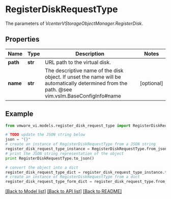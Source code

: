 # RegisterDiskRequestType

The parameters of *VcenterVStorageObjectManager.RegisterDisk*. 

## Properties
Name | Type | Description | Notes
------------ | ------------- | ------------- | -------------
**path** | **str** | URL path to the virtual disk.  | 
**name** | **str** | The descriptive name of the disk object. If unset the name will be automatically determined from the path. @see vim.vslm.BaseConfigInfo#name  | [optional] 

## Example

```python
from vmware_vi.models.register_disk_request_type import RegisterDiskRequestType

# TODO update the JSON string below
json = "{}"
# create an instance of RegisterDiskRequestType from a JSON string
register_disk_request_type_instance = RegisterDiskRequestType.from_json(json)
# print the JSON string representation of the object
print RegisterDiskRequestType.to_json()

# convert the object into a dict
register_disk_request_type_dict = register_disk_request_type_instance.to_dict()
# create an instance of RegisterDiskRequestType from a dict
register_disk_request_type_form_dict = register_disk_request_type.from_dict(register_disk_request_type_dict)
```
[[Back to Model list]](../README.md#documentation-for-models) [[Back to API list]](../README.md#documentation-for-api-endpoints) [[Back to README]](../README.md)


